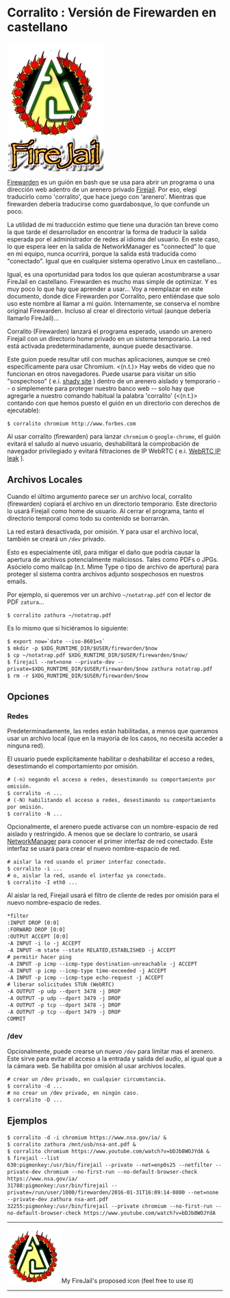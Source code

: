# Corralito : Versión de Firewarden en castellano
![FireJail's Proposed Logo](./firejail.png "My FireJail logo")

[Firewarden][0] es un guión en bash que se usa para abrir un programa o una dirección 
web adentro de un arenero privado [Firejail][1]. Por eso, elegí traducirlo como 
'corralito', que hace juego con 'arenero'. Mientras que firewarden debería 
traducirse como guardabosque, lo que confunde un poco. 

La utilidad de mi traducción estimo que tiene una duración tan breve como la que 
tarde el desarrollador en encontrar la forma de traducir la salida esperada por 
el administrador de redes al idioma del usuario. En este caso, lo que espera leer 
en la salida de NetworkManager es "connected" lo que en mi equipo, nunca ocurrirá, 
porque la salida está traducida como "conectado". Igual que en cualquier sistema 
operativo Linux en castellano...

Igual, es una oportunidad para todos los que quieran acostumbrarse a usar FireJail 
en castellano. Firewarden es mucho mas simple de optimizar. Y es muy poco lo que 
hay que aprender a usar... Voy a reemplazar en este documento, donde dice Firewarden 
por Corralito, pero entiéndase que solo uso este nombre al llamar a mi guión. 
Internamente, se conserva el nombre original Firewarden. Incluso al crear el directorio 
virtual (aunque debería llamarlo FireJail)...

Corralito (Firewarden) lanzará el programa esperado, usando un arenero Firejail con 
un directorio home privado en un sistema temporario. La red está activada predeterminadamente,
aunque puede desactivarse.

Este guion puede resultar util con muchas aplicaciones, aunque se creó específicamente para 
usar Chromium. <(n.t.)> Hay webs de video que no funcionan en otros navegadores.
Puede usarse para visitar un sitio "sospechoso" ( e.i. [shady site][2]  ) dentro
de un arenero aislado y temporario -- o simplemente para proteger nuestro banco
web -- solo hay que agregarle a nuestro comando habitual la palabra 'corralito'
(<(n.t.)> contando con que hemos puesto el guión en un directorio con derechos de ejecutable):

    $ corralito chromium http://www.forbes.com

Al usar corralito (firewarden) para lanzar `chromium` o `google-chrome`, el guión evitará
el saludo al nuevo usuario, deshabilitará la comprobación de navegador privilegiado y 
evitará filtraciones de IP WebRTC ( e.i. [WebRTC IP leak][3] ). 

## Archivos Locales

Cuando el último argumento parece ser un archivo local, corralito (firewarden) 
copiará el archivo en un directorio temporario. Este directorio lo usará Firejail
como home de usuario. Al cerrar el programa, tanto el directorio temporal como 
todo su contenido se borrarrán.

La red estará desactivada, por omisión. Y para usar el archivo local, también se
creará un `/dev` privado.

Esto es especialmente útil, para mitigar el daño que podría causar la apertura de 
archivos potencialmente maliciosos. Tales como PDFs o JPGs. Asócielo como mailcap
(n.t. Mime Type o tipo de archivo de apertura) para proteger sl sistema contra 
archivos adjunto sospechosos en nuestros emails.

Por ejemplo, si queremos ver un archivo `~/notatrap.pdf` con el lector de PDF `zatura`...
   
    $ corralito zathura ~/notatrap.pdf

Es lo mismo que si hiciéramos lo siguiente:

    $ export now=`date --iso-8601=s`
    $ mkdir -p $XDG_RUNTIME_DIR/$USER/firewarden/$now
    $ cp ~/notatrap.pdf $XDG_RUNTIME_DIR/$USER/firewarden/$now/
    $ firejail --net=none --private-dev --private=$XDG_RUNTIME_DIR/$USER/firewarden/$now zathura notatrap.pdf
    $ rm -r $XDG_RUNTIME_DIR/$USER/firewarden/$now

## Opciones

### Redes

Predeterminadamente, las redes están habilitadas, a menos que queramos usar un archivo
local (que en la mayoría de los casos, no necesita acceder a ninguna red).

El usuario puede explícitamente habilitar o deshabilitar el acceso a redes, desestimando
el comportamiento por omisión.

    # (-n) negando el acceso a redes, desestimando su comportamiento por omisión.
    $ corralito -n ...
    # (-N) habilitando el acceso a redes, desestimando su comportamiento por omisión.
    $ corralito -N ...

Opcionalmente, el arenero puede activarse con un nombre-espacio de red aislado
y restringido. A menos que se declare lo contrario, se usará [NetworkManager][4]
para conocer el primer interfaz de red conectado. Este interfaz se usará para 
crear el nuevo nombre-espacio de red.

    # aislar la red usando el primer interfaz conectado.
    $ corralito -i ...
    # o, aislar la red, usando el interfaz ya conectado.
    $ corralito -I eth0 ...

Al aislar la red, Firejail usará el filtro de cliente de redes por omisión
para el nuevo nombre-espacio de redes.

```
*filter
:INPUT DROP [0:0]
:FORWARD DROP [0:0]
:OUTPUT ACCEPT [0:0]
-A INPUT -i lo -j ACCEPT
-A INPUT -m state --state RELATED,ESTABLISHED -j ACCEPT
# permitir hacer ping
-A INPUT -p icmp --icmp-type destination-unreachable -j ACCEPT
-A INPUT -p icmp --icmp-type time-exceeded -j ACCEPT
-A INPUT -p icmp --icmp-type echo-request -j ACCEPT
# liberar solicitudes STUN (WebRTC)
-A OUTPUT -p udp --dport 3478 -j DROP
-A OUTPUT -p udp --dport 3479 -j DROP
-A OUTPUT -p tcp --dport 3478 -j DROP
-A OUTPUT -p tcp --dport 3479 -j DROP
COMMIT

```


### /dev

Opcionalmente, puede crearse un nuevo `/dev` para limitar mas el arenero. Este
sirve para evitar el acceso a la entrada y salida del audio, al igual que a la
cámara web. Se habilita por omisión al usar archivos locales.


    # crear un /dev privado, en cualquier circumstancia.
    $ corralito -d ...
    # no crear un /dev privado, en ningún caso.
    $ corralito -D ...

## Ejemplos

    $ corralito -d -i chromium https://www.nsa.gov/ia/ &
    $ corralito zathura /mnt/usb/nsa-ant.pdf &
    $ corralito chromium https://www.youtube.com/watch?v=bDJb8WOJYdA &
    $ firejail --list
    630:pigmonkey:/usr/bin/firejail --private --net=enp0s25 --netfilter --private-dev chromium --no-first-run --no-default-browser-check https://www.nsa.gov/ia/
    31788:pigmonkey:/usr/bin/firejail --private=/run/user/1000/firewarden/2016-01-31T16:09:14-0800 --net=none --private-dev zathura nsa-ant.pdf
    32255:pigmonkey:/usr/bin/firejail --private chromium --no-first-run --no-default-browser-check https://www.youtube.com/watch?v=bDJb8WOJYdA


[0]: https://github.com/pigmonkey/firewarden
[1]: https://github.com/netblue30/firejail 
[2]: http://www.engadget.com/2016/01/08/you-say-advertising-i-say-block-that-malware/
[3]: https://www.privacytools.io/webrtc.html
[4]: https://wiki.gnome.org/Projects/NetworkManager

*****
<img src="./firejail127.png" title="My FireJail Icon">My FireJail's proposed icon (feel free to use it)</img>

*****
